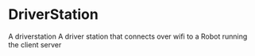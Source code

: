 # DriverStation
A driverstation 
A driver station that connects over wifi to a Robot running the client server
